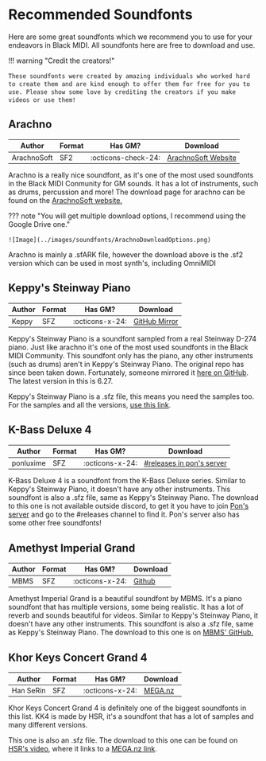 # Recommended Soundfonts

Here are some great soundfonts which we recommend you to use for your endeavors in Black MIDI. All soundfonts here are free to download and use.

!!! warning "Credit the creators!"

    These soundfonts were created by amazing individuals who worked hard to create them and are kind enough to offer them for free for you to use. Please show some love by crediting the creators if you make videos or use them!

## Arachno

| Author      | Format | Has GM?             | Download                                                                              |
| ----------- | ------ | ------------------- | ------------------------------------------------------------------------------------- |
| ArachnoSoft | SF2    | :octicons-check-24: | [ArachnoSoft Website](https://www.arachnosoft.com/main/download.php?id=soundfont-sf2) |

Arachno is a really nice soundfont, as it's one of the most used soundfonts in the Black MIDI Conmunity for GM sounds.
It has a lot of instruments, such as drums, percussion and more!
The download page for arachno can be found on the [ArachnoSoft website.](https://www.arachnosoft.com/main/download.php?id=soundfont-sf2)

??? note "You will get multiple download options, I recommend using the Google Drive one."

    ![Image](../images/soundfonts/ArachnoDownloadOptions.png)

Arachno is mainly a .sfARK file, however the download above is the .sf2 version which can be used in most synth's, including OmniMIDI

## Keppy's Steinway Piano

| Author | Format | Has GM?         | Download                                                                             |
| ------ | ------ | --------------- | ------------------------------------------------------------------------------------ |
| Keppy  | SFZ    | :octicons-x-24: | [GitHub Mirror](https://github.com/rastating/Keppy-Steinway-Piano/releases/tag/6.27) |

Keppy's Steinway Piano is a soundfont sampled from a real Steinway D-274 piano.
Just like arachno it's one of the most used soundfonts in the Black MIDI Community.
This soundfont only has the piano, any other instruments (such as drums) aren't in Keppy's Steinway Piano.
The original repo has since been taken down. Fortunately, someone mirrored it [here on GitHub](https://github.com/rastating/Keppy-Steinway-Piano). The latest version in this is 6.27.

Keppy's Steinway Piano is a .sfz file, this means you need the samples too.
For the samples and all the versions, [use this link](https://github.com/rastating/Keppy-Steinway-Piano/archive/refs/tags/6.27.zip).

## K-Bass Deluxe 4

| Author    | Format | Has GM?         | Download                                                           |
| --------- | ------ | --------------- | ------------------------------------------------------------------ |
| ponluxime | SFZ    | :octicons-x-24: | [#releases in pon's server](https://discord.com/invite/ePRZYuG6zf) |

K-Bass Deluxe 4 is a soundfont from the K-Bass Deluxe series. Similar to Keppy's Steinway Piano, it doesn't have any other instruments.
This soundfont is also a .sfz file, same as Keppy's Steinway Piano.
The download to this one is not available outside discord, to get it you have to join [Pon's server](https://discord.com/invite/ePRZYuG6zf) and go to the #releases channel to find it. Pon's server also has some other free soundfonts!

## Amethyst Imperial Grand

| Author | Format | Has GM?         | Download                                                            |
| ------ | ------ | --------------- | ------------------------------------------------------------------- |
| MBMS   | SFZ    | :octicons-x-24: | [Github](https://github.com/MyBlackMIDIScore/AmethystImperialGrand) |

Amethyst Imperial Grand is a beautiful soundfont by MBMS. It's a piano soundfont that has multiple versions, some being realistic. It has a lot of reverb and sounds beautiful for videos. Similar to Keppy's Steinway Piano, it doesn't have any other instruments.
This soundfont is also a .sfz file, same as Keppy's Steinway Piano.
The download to this one is on [MBMS' GitHub.](https://github.com/MyBlackMIDIScore/AmethystImperialGrand)

## Khor Keys Concert Grand 4

| Author    | Format | Has GM?         | Download                                                                             |
| --------- | ------ | --------------- | ------------------------------------------------------------------------------------ |
| Han SeRin | SFZ    | :octicons-x-24: | [MEGA.nz](https://mega.nz/file/yWZDwaBL#Cna4LyylWnuTnrGBMxrYGaEzoRINFOQTnHfedbcWLZA) |

Khor Keys Concert Grand 4 is definitely one of the biggest soundfonts in this list. KK4 is made by HSR, it's a soundfont that has a lot of samples and many different versions.

This one is also an .sfz file.
The download to this one can be found on [HSR's video](https://youtu.be/-aPpXwZDMsE), where it links to a [MEGA.nz link](https://mega.nz/file/yWZDwaBL#Cna4LyylWnuTnrGBMxrYGaEzoRINFOQTnHfedbcWLZA).

